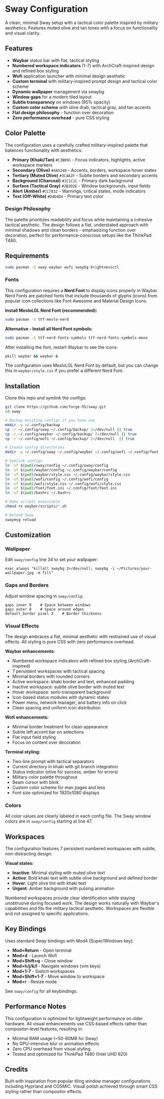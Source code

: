 # Sway Configuration

A clean, minimal Sway setup with a tactical color palette inspired by military aesthetics. Features muted olive and tan tones with a focus on functionality and visual clarity.

## Features

- **Waybar** status bar with flat, tactical styling
- **Numbered workspace indicators** (1-7) with ArchCraft-inspired design and refined box styling
- **Wofi** application launcher with minimal design aesthetic
- **Custom terminal** with military-inspired prompt design and tactical color scheme
- **Dynamic wallpaper** management via swaybg
- **Window gaps** for a modern tiled layout
- **Subtle transparency** on windows (95% opacity)
- **Custom color scheme** with olive drab, tactical gray, and tan accents
- **Flat design philosophy** - function over decoration
- **Zero performance overhead** - pure CSS styling

## Color Palette

The configuration uses a carefully crafted military-inspired palette that balances functionality with aesthetics:

- **Primary (Khaki/Tan)** `#C3B091` - Focus indicators, highlights, active workspace markers
- **Secondary (Olive)** `#4A5240` - Accents, borders, workspace hover states
- **Tertiary (Muted Olive)** `#3C4A2F` - Subtle borders and secondary accents
- **Background (Charcoal)** `#1C1C1C` - Primary dark background
- **Surface (Tactical Gray)** `#2B2D2E` - Window backgrounds, input fields
- **Alert (Amber)** `#CC7832` - Warnings, critical states, mode indicators
- **Text (Off-White)** `#D4D4D4` - Primary text color

### Design Philosophy

The palette prioritizes readability and focus while maintaining a cohesive tactical aesthetic. The design follows a flat, understated approach with minimal shadows and clean borders - emphasizing function over decoration, perfect for performance-conscious setups like the ThinkPad T480.

## Requirements

```bash
sudo pacman -S sway waybar wofi swaybg brightnessctl
```

### Fonts

This configuration requires a **Nerd Font** to display icons properly in Waybar. Nerd Fonts are patched fonts that include thousands of glyphs (icons) from popular icon collections like Font Awesome and Material Design Icons.

**Install MesloLGL Nerd Font (recommended):**
```bash
sudo pacman -S ttf-meslo-nerd
```

**Alternative - Install all Nerd Font symbols:**
```bash
sudo pacman -S ttf-nerd-fonts-symbols ttf-nerd-fonts-symbols-mono
```

After installing the font, restart Waybar to see the icons:
```bash
pkill waybar && waybar &
```

The configuration uses MesloLGL Nerd Font by default, but you can change this in `waybar/style.css` if you prefer a different Nerd Font.

## Installation

Clone this repo and symlink the configs:

```bash
git clone https://github.com/forge-55/sway.git
cd sway

# Backup existing configs if you have any
mkdir -p ~/.config/backup
cp -r ~/.config/sway ~/.config/backup/ 2>/dev/null || true
cp -r ~/.config/waybar ~/.config/backup/ 2>/dev/null || true
cp -r ~/.config/wofi ~/.config/backup/ 2>/dev/null ￼|| true

# Create config directories
mkdir -p ~/.config/sway ~/.config/waybar ~/.config/wofi ~/.config/foot

# Symlink configs
ln -sf $(pwd)/sway/config ~/.config/sway/config
ln -sf $(pwd)/waybar/config ~/.config/waybar/config
ln -sf $(pwd)/waybar/style.css ~/.config/waybar/style.css
ln -sf $(pwd)/wofi/config ~/.config/wofi/config
ln -sf $(pwd)/wofi/style.css ~/.config/wofi/style.css
ln -sf $(pwd)/foot/foot.ini ~/.config/foot/foot.ini
ln -sf $(pwd)/bashrc ~/.bashrc

# Make scripts executable
chmod +x waybar/scripts/*.sh

# Reload Sway
swaymsg reload
```

## Customization

### Wallpaper

Edit `sway/config` line 34 to set your wallpaper:

```
exec_always "killall swaybg 2>/dev/null; swaybg -i ~/Pictures/your-wallpaper.jpg -m fill"
```

### Gaps and Borders

Adjust window spacing in `sway/config`:

```
gaps inner 8    # Space between windows
gaps outer 8    # Space around edges
default_border pixel 3    # Border thickness
```

### Visual Effects

The design embraces a flat, minimal aesthetic with restrained use of visual effects. All styling is pure CSS with zero performance overhead.

**Waybar enhancements:**
- Numbered workspace indicators with refined box styling (ArchCraft-inspired)
- 7 persistent workspaces with tactical spacing
- Minimal borders with rounded corners
- Active workspace: khaki border and text, enhanced padding
- Inactive workspace: subtle olive border with muted text
- Hover workspace: semi-transparent background
- Icon-based status modules with dynamic states
- Power menu, network manager, and battery info on click
- Clean spacing and uniform icon distribution

**Wofi enhancements:**
- Minimal border treatment for clean appearance
- Subtle left accent bar on selections
- Flat input field styling
- Focus on content over decoration

**Terminal styling:**
- Two-line prompt with tactical separators
- Current directory in khaki with git branch integration
- Status indicator (olive for success, amber for errors)
- Military color palette throughout
- Beam cursor with blink
- Custom color scheme for man pages and less
- Font size optimized for 1920x1080 displays

### Colors

All color values are clearly labeled in each config file. The Sway window colors are in `sway/config` starting at line 47.

## Workspaces

The configuration features 7 persistent numbered workspaces with subtle, non-distracting design:

**Visual states:**
- **Inactive**: Minimal styling with muted olive text
- **Active**: Bold khaki text with subtle olive background and defined border
- **Hover**: Light olive tint with khaki text
- **Urgent**: Amber background with pulsing animation

Numbered workspaces provide clear identification while staying unobtrusive during focused work. The design works naturally with Waybar's capabilities and fits the military tactical aesthetic. Workspaces are flexible and not assigned to specific applications.

## Key Bindings

Uses standard Sway bindings with Mod4 (Super/Windows key):

- **Mod+Return** - Open terminal
- **Mod+d** - Launch Wofi
- **Mod+Shift+q** - Close window
- **Mod+h/j/k/l** - Navigate windows (vim keys)
- **Mod+1-7** - Switch workspaces
- **Mod+Shift+1-7** - Move window to workspace
- **Mod+r** - Resize mode

See `sway/config` for all keybindings.

## Performance Notes

This configuration is optimized for lightweight performance on older hardware. All visual enhancements use CSS-based effects rather than compositor-level features, resulting in:

- Minimal RAM usage (~50-80MB for Sway)
- No GPU-intensive blur or animation effects
- Zero CPU overhead from visual styling
- Tested and optimized for ThinkPad T480 (Intel UHD 620)

## Credits

Built with inspiration from popular tiling window manager configurations including Hyprland and COSMIC. Visual polish achieved through smart CSS styling rather than compositor effects.

